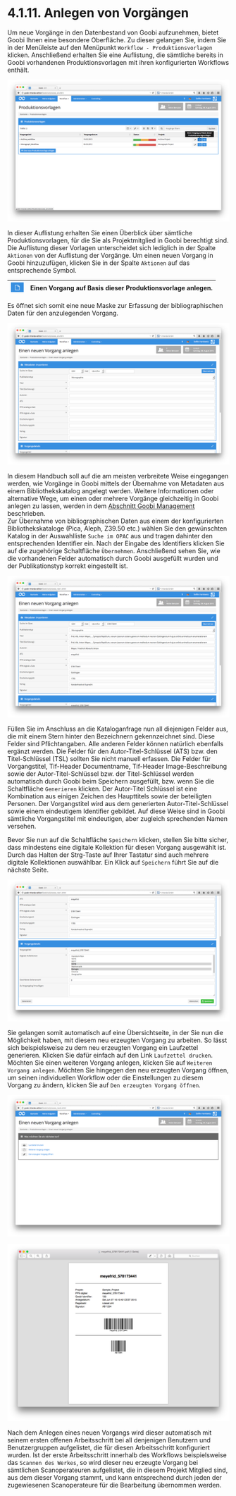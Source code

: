 # 4.1.11. Anlegen von Vorgängen

Um neue Vorgänge in den Datenbestand von Goobi aufzunehmen, bietet Goobi Ihnen eine besondere Oberfläche. Zu dieser gelangen Sie, indem Sie in der Menüleiste auf den Menüpunkt `Workflow - Produktionsvorlagen` klicken. Anschließend erhalten Sie eine Auflistung, die sämtliche bereits in Goobi vorhandenen Produktionsvorlagen mit ihren konfigurierten Workflows enthält.

![Auflistung aller bestehenden Produktionsvorlagen, um neue Vorg&#xE4;nge in Goobi anzulegen](../../.gitbook/assets/21d.png)

In dieser Auflistung erhalten Sie einen Überblick über sämtliche Produktionsvorlagen, für die Sie als Projektmitglied in Goobi berechtigt sind. Die Auflistung dieser Vorlagen unterscheidet sich lediglich in der Spalte `Aktionen` von der Auflistung der Vorgänge. Um einen neuen Vorgang in Goobi hinzuzufügen, klicken Sie in der Spalte `Aktionen` auf das entsprechende Symbol.

| ![](../../.gitbook/assets/new_create1.png) | Einen Vorgang auf Basis dieser Produktionsvorlage anlegen. |
| :--- | :--- |


Es öffnet sich somit eine neue Maske zur Erfassung der bibliographischen Daten für den anzulegenden Vorgang.

![Einen neuen Vorgang in Goobi anlegen](../../.gitbook/assets/22d.png)

In diesem Handbuch soll auf die am meisten verbreitete Weise eingegangen werden, wie Vorgänge in Goobi mittels der Übernahme von Metadaten aus einem Bibliothekskatalog angelegt werden. Weitere Informationen oder alternative Wege, um einen oder mehrere Vorgänge gleichzeitig in Goobi anlegen zu lassen, werden in dem [Abschnitt Goobi Management](../../5/) beschrieben.  
Zur Übernahme von bibliographischen Daten aus einem der konfigurierten Bibliothekskataloge \(Pica, Aleph, Z39.50 etc.\) wählen Sie den gewünschten Katalog in der Auswahlliste `Suche im OPAC` aus und tragen dahinter den entsprechenden Identifier ein. Nach der Eingabe des Identifiers klicken Sie auf die zugehörige Schaltfläche `Übernehmen`. Anschließend sehen Sie, wie die vorhandenen Felder automatisch durch Goobi ausgefüllt wurden und der Publikationstyp korrekt eingestellt ist.

![Bibliographische Daten, die automatisch aus dem Bibliothekskatalog &#xFC;bernommen wurden](../../.gitbook/assets/23d.png)

Füllen Sie im Anschluss an die Kataloganfrage nun all diejenigen Felder aus, die mit einem Stern hinter den Bezeichnern gekennzeichnet sind. Diese Felder sind Pflichtangaben. Alle anderen Felder können natürlich ebenfalls ergänzt werden. Die Felder für den Autor-Titel-Schlüssel \(ATS\) bzw. den Titel-Schlüssel \(TSL\) sollten Sie nicht manuell erfassen. Die Felder für Vorgangstitel, Tif-Header Documentname, Tif-Header Image-Beschreibung sowie der Autor-Titel-Schlüssel bzw. der Titel-Schlüssel werden automatisch durch Goobi beim Speichern ausgefüllt, bzw. wenn Sie die Schaltfläche `Generieren` klicken. Der Autor-Titel Schlüssel ist eine Kombination aus einigen Zeichen des Haupttitels sowie der beteiligten Personen. Der Vorgangstitel wird aus dem generierten Autor-Titel-Schlüssel sowie einem eindeutigem Identifier gebildet. Auf diese Weise sind in Goobi sämtliche Vorgangstitel mit eindeutigen, aber zugleich sprechenden Namen versehen.

Bevor Sie nun auf die Schaltfläche `Speichern` klicken, stellen Sie bitte sicher, dass mindestens eine digitale Kollektion für diesen Vorgang ausgewählt ist. Durch das Halten der Strg-Taste auf Ihrer Tastatur sind auch mehrere digitale Kollektionen auswählbar. Ein Klick auf `Speichern` führt Sie auf die nächste Seite.

![Vollst&#xE4;ndige bibliographische Daten aus dem Katalog erg&#xE4;nzt um weitere Eingaben](../../.gitbook/assets/24d.png)

Sie gelangen somit automatisch auf eine Übersichtseite, in der Sie nun die Möglichkeit haben, mit diesem neu erzeugten Vorgang zu arbeiten. So lässt sich beispielsweise zu dem neu erzeugten Vorgang ein Laufzettel generieren. Klicken Sie dafür einfach auf den Link `Laufzettel drucken`. Möchten Sie einen weiteren Vorgang anlegen, klicken Sie auf `Weiteren Vorgang anlegen`. Möchten Sie hingegen den neu erzeugten Vorgang öffnen, um seinen individuellen Workflow oder die Einstellungen zu diesem Vorgang zu ändern, klicken Sie auf `Den erzeugten Vorgang öffnen`.

![Auswahlm&#xF6;glichkeiten nach dem Anlegen eines Vorgangs](../../.gitbook/assets/25d.png)

![Automatisch generierter Laufzettel f&#xFC;r den neu erzeugten Vorgang](../../.gitbook/assets/26d.png)

Nach dem Anlegen eines neuen Vorgangs wird dieser automatisch mit seinem ersten offenen Arbeitsschritt bei all denjenigen Benutzern und Benutzergruppen aufgelistet, die für diesen Arbeitsschritt konfiguriert wurden. Ist der erste Arbeitsschritt innerhalb des Workflows beispielsweise das `Scannen des Werkes`, so wird dieser neu erzeugte Vorgang bei sämtlichen Scanoperateuren aufgelistet, die in diesem Projekt Mitglied sind, aus dem dieser Vorgang stammt, und kann entsprechend durch jeden der zugewiesenen Scanoperateure für die Bearbeitung übernommen werden.

